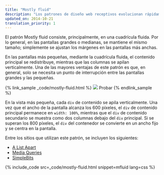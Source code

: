 ```yaml
---
title: "Mostly fluid"
description: "Los patrones de diseño web receptivos evolucionan rápidamente, pero existen unos pocos patrones establecidos que funcionan de forma eficiente en los diferentes escritorios y dispositivos móviles."
updated_on: 2014-10-21
translation_priority: 1
---
```


<p class="intro">
  El patrón Mostly fluid consiste, principalmente, en una cuadrícula fluida.  Por lo general, en las pantallas grandes o medianas, se mantiene el mismo tamaño; simplemente se ajustan los márgenes en las pantallas más anchas.
</p>

En las pantallas más pequeñas, mediante la cuadrícula fluida, el contenido principal se redistribuye,
mientras que las columnas se apilan verticalmente.  Una de las mayores ventajas de este patrón es
que, en general, solo se necesita un punto de interrupción entre las pantallas grandes y las
pequeñas.

{% link_sample _code/mostly-fluid.html %}
  <img src="imgs/mostly-fluid.svg">
  Probar
{% endlink_sample %}

En la vista más pequeña, cada `div` de contenido se apila verticalmente.  Una vez que el ancho de la pantalla
alcanza los 600 píxeles, el `div` de contenido principal permanece en `width: 100%`, mientras que el
 `div` de contenido secundario se muestra como dos columnas debajo del `div` principal.  Si se superan los
800 píxeles, el `div` del contenedor se convierte en un ancho fijo y se centra en la pantalla.

Entre los sitios que utilizan este patrón, se incluyen los siguientes:

 * [A List Apart](http://mediaqueri.es/ala/)
 * [Media Queries](http://mediaqueri.es/)
 * [SimpleBits](http://simplebits.com/)


{% include_code src=_code/mostly-fluid.html snippet=mfluid lang=css %}


